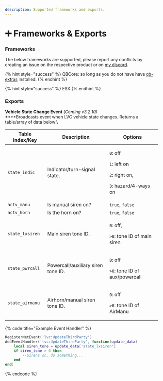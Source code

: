 ```yaml
---
description: Supported frameworks and exports.
---
```


# ➕ Frameworks & Exports

### Frameworks

The below frameworks are supported, please report any conflicts by creating an issue on the respective product or on [my discord](https://discord.link/lvc).

{% hint style="success" %}
QBCore: so long as you do not have have [qb-extras](https://github.com/MrEvilGamer/qb-extras/) installed.
{% endhint %}

{% hint style="success" %}
ESX
{% endhint %}

### Exports&#x20;

**Vehicle State Change Event** (_Coming v3.2.10)_\
****Broadcasts event when LVC vehicle state changes. Returns a table/array of data below:\


<table data-view="cards"><thead><tr><th>Table Index/Key</th><th>Description</th><th>Options</th></tr></thead><tbody><tr><td><code>state_indic</code></td><td>Indicator/turn-signal state.</td><td><p><code>0</code>: off</p><p><code>1</code>: left on</p><p><code>2</code>: right on,</p><p><code>3</code>: hazard/4-ways on</p></td></tr><tr><td><code>actv_manu</code></td><td>Is manual siren on?</td><td><code>true</code>, <code>false</code></td></tr><tr><td><code>actv_horn</code></td><td>Is the horn on?</td><td><code>true</code>, <code>false</code></td></tr><tr><td><code>state_lxsiren</code></td><td>Main siren tone ID.</td><td><p><code>0</code>: off,</p><p><code>>0</code>: tone ID of main siren </p></td></tr><tr><td><code>state_pwrcall</code></td><td>Powercall/auxiliary siren tone ID.</td><td><p><code>0</code>: off</p><p><code>>0</code>: tone ID of aux/powercall </p></td></tr><tr><td><code>state_airmanu</code></td><td>Airhorn/manual siren tone ID.</td><td><p><code>0</code>: off</p><p><code>>0</code>: tone ID of AirManu</p></td></tr></tbody></table>

{% code title="Example Event Handler" %}
```lua
RegisterNetEvent('lvc:UpdateThirdParty')
AddEventHandler('lvc:UpdateThirdParty', function(update_data)
    local siren_tone = update_data['state_lxsiren'] 
    if siren_tone > 0 then
        --Sirens on, do something...
    end
end)
```
{% endcode %}
